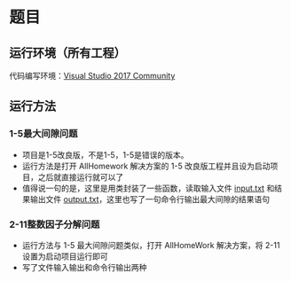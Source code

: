 # 题目

## 运行环境（所有工程）

代码编写环境：<u>Visual Studio 2017 Community</u>

## 运行方法

### 1-5最大间隙问题

- 项目是1-5改良版，不是1-5，1-5是错误的版本。
- 运行方法是打开 AllHomework 解决方案的 1-5 改良版工程并且设为启动项目，之后就直接运行就可以了
- 值得说一句的是，这里是用类封装了一些函数，读取输入文件 <u>input.txt</u> 和结果输出文件 <u>output.txt</u>，这里也写了一句命令行输出最大间隙的结果语句

### 2-11整数因子分解问题

- 运行方法与 1-5 最大间隙问题类似，打开 AllHomeWork 解决方案，将 2-11 设置为启动项目运行即可
- 写了文件输入输出和命令行输出两种

